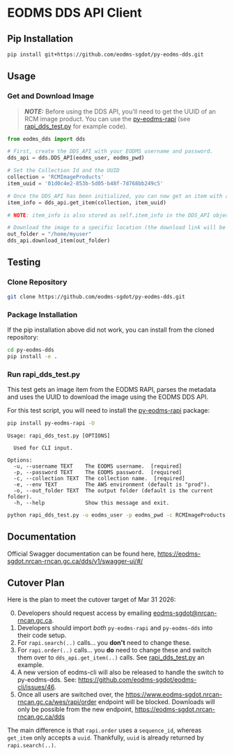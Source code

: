 EODMS DDS API Client
====================

## Pip Installation

```bash
pip install git+https://github.com/eodms-sgdot/py-eodms-dds.git
```

## Usage

### Get and Download Image

> **_NOTE:_** Before using the DDS API, you'll need to get the UUID of an RCM image product. You can use the [py-eodms-rapi](https://github.com/eodms-sgdot/py-eodms-rapi) (see [rapi_dds_test.py](./tests/rapi_dds_test.py) for example code).

```python
from eodms_dds import dds

# First, create the DDS_API with your EODMS username and password.
dds_api = dds.DDS_API(eodms_user, eodms_pwd)

# Set the Collection Id and the UUID
collection = 'RCMImageProducts'
item_uuid = '01d0c4e2-853b-5d05-b48f-7d768bb249c5'

# Once the DDS_API has been initialized, you can now get an item with a UUID and the Collection Id.
item_info = dds_api.get_item(collection, item_uuid)

# NOTE: item_info is also stored as self.item_info in the DDS_API object.

# Download the image to a specific location (the download link will be taken from the self.item_info)
out_folder = "/home/myuser"
dds_api.download_item(out_folder)
```

## Testing

### Clone Repository

```bash
git clone https://github.com/eodms-sgdot/py-eodms-dds.git
```

### Package Installation

If the pip installation above did not work, you can install from the cloned repository:

```bash
cd py-eodms-dds
pip install -e .
```

### Run rapi_dds_test.py

This test gets an image item from the EODMS RAPI, parses the metadata and uses the UUID to download the image using the EODMS DDS API.

For this test script, you will need to install the [py-eodms-rapi](https://github.com/eodms-sgdot/py-eodms-rapi) package:

```bash
pip install py-eodms-rapi -U
```

```
Usage: rapi_dds_test.py [OPTIONS]

  Used for CLI input.

Options:
  -u, --username TEXT    The EODMS username.  [required]
  -p, --password TEXT    The EODMS password.  [required]
  -c, --collection TEXT  The collection name.  [required]
  -e, --env TEXT         The AWS environment (default is "prod").
  -o, --out_folder TEXT  The output folder (default is the current folder).
  -h, --help             Show this message and exit.
```

```bash
python rapi_dds_test.py -u eodms_user -p eodms_pwd -c RCMImageProducts
```

## Documentation

Official Swagger documentation can be found here, https://eodms-sgdot.nrcan-rncan.gc.ca/dds/v1/swagger-ui/#/

## Cutover Plan

Here is the plan to meet the cutover target of Mar 31 2026:

0. Developers should request access by emailing eodms-sgdot@nrcan-rncan.gc.ca.
1. Developers should import *both* `py-eodms-rapi` and `py-eodms-dds` into their code setup.
2. For `rapi.search(..)` calls... you **don't** need to change these.
3. For `rapi.order(..)` calls... you **do** need to change these and switch them over to `dds_api.get_item(..)` calls. See [rapi_dds_test.py](https://github.com/eodms-sgdot/py-eodms-dds/blob/main/tests/rapi_dds_test.py) an example.
4. A new version of eodms-cli will also be released to handle the switch to py-eodms-dds. See: https://github.com/eodms-sgdot/eodms-cli/issues/46.
5. Once all users are switched over, the https://www.eodms-sgdot.nrcan-rncan.gc.ca/wes/rapi/order endpoint will be blocked. Downloads will only be possible from the new endpoint, https://eodms-sgdot.nrcan-rncan.gc.ca/dds 

The main difference is that `rapi.order` uses a `sequence_id`, whereas `get_item` only accepts a `uuid`. Thankfully, `uuid` is already returned by `rapi.search(..)`.

